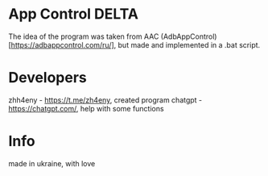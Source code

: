 # App Control **DELTA**

The idea of ​​the program was taken from AAC (AdbAppControl) [https://adbappcontrol.com/ru/], but made and implemented in a .bat script.

# Developers

zhh4eny - https://t.me/zh4eny, created program
chatgpt - https://chatgpt.com/, help with some functions

# Info

made in ukraine, with love

